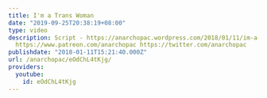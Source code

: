```yaml
---
title: I'm a Trans Woman
date: "2019-09-25T20:38:19+08:00"
type: video
description: Script - https://anarchopac.wordpress.com/2018/01/11/im-a-trans-woman/
  https://www.patreon.com/anarchopac https://twitter.com/anarchopac
publishdate: "2018-01-11T15:21:40.000Z"
url: /anarchopac/eOdChL4tKjg/
providers:
  youtube:
    id: eOdChL4tKjg
---
```

